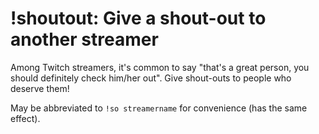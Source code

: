 # !shoutout: Give a shout-out to another streamer

Among Twitch streamers, it's common to say "that's a great person, you should
definitely check him/her out". Give shout-outs to people who deserve them!

May be abbreviated to `!so streamername` for convenience (has the same effect).

